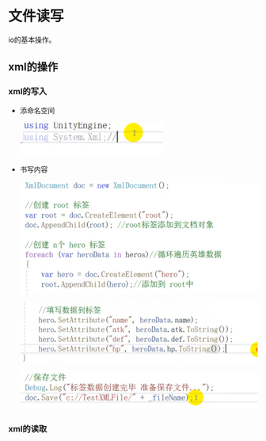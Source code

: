 # 文件读写

io的基本操作。

## xml的操作

### xml的写入

- 添命名空间

  <img src="images/image-20210220174338686.png" alt="image-20210220174338686" style="zoom:50%;" />

- 书写内容

  <img src="images/image-20210220174728393.png" alt="image-20210220174728393" style="zoom:50%;" />

  ![image-20210220174803720](images/image-20210220174803720.png)

  ![image-20210220175756253](images/image-20210220175756253.png)

### xml的读取

